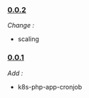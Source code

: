 ### [0.0.2](https://github.com/pdffiller/pdffiller-microservices-infra/tree/k8s-php-app-cronjob-0.0.2/charts/https://github.com/pdffiller/pdffiller-microservices-infra/tree/k8s-php-app-worker-0.0.1/charts/k8s-php-app-cronjob)
*Change :*
- scaling

### [0.0.1](https://github.com/pdffiller/pdffiller-microservices-infra/tree/k8s-php-app-cronjob-0.0.1/charts/https://github.com/pdffiller/pdffiller-microservices-infra/tree/k8s-php-app-worker-0.0.1/charts/k8s-php-app-cronjob)
*Add :*
- k8s-php-app-cronjob
